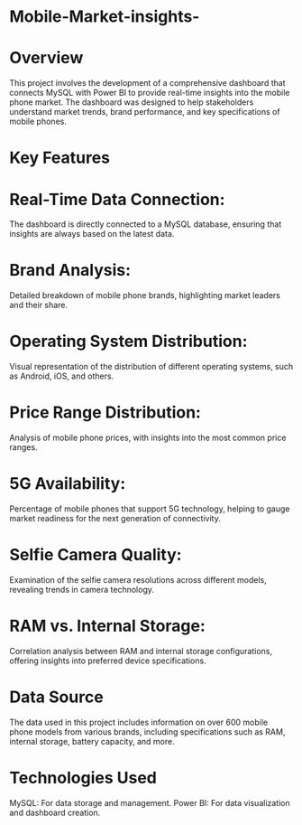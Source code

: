 # Mobile-Market-insights-
# Overview
This project involves the development of a comprehensive dashboard that connects MySQL with Power BI to provide real-time insights into the mobile phone market. The dashboard was designed to help stakeholders understand market trends, brand performance, and key specifications of mobile phones.

# Key Features
# Real-Time Data Connection: 
The dashboard is directly connected to a MySQL database, ensuring that insights are always based on the latest data.
# Brand Analysis:
Detailed breakdown of mobile phone brands, highlighting market leaders and their share.
# Operating System Distribution:
Visual representation of the distribution of different operating systems, such as Android, iOS, and others.
# Price Range Distribution:
Analysis of mobile phone prices, with insights into the most common price ranges.
# 5G Availability:
Percentage of mobile phones that support 5G technology, helping to gauge market readiness for the next generation of connectivity.
# Selfie Camera Quality:
Examination of the selfie camera resolutions across different models, revealing trends in camera technology.
# RAM vs. Internal Storage:
Correlation analysis between RAM and internal storage configurations, offering insights into preferred device specifications.

# Data Source
The data used in this project includes information on over 600 mobile phone models from various brands, including specifications such as RAM, internal storage, battery capacity, and more.

# Technologies Used
MySQL: For data storage and management.
Power BI: For data visualization and dashboard creation.

